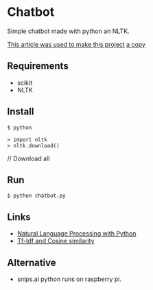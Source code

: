# Chatbot

Simple chatbot made with python an NLTK.

[This article was used to make this project](https://medium.com/analytics-vidhya/building-a-simple-chatbot-in-python-using-nltk-7c8c8215ac6e)
[a copy](https://medium.com/@ritidass29/create-your-chatbot-using-python-nltk-88809fa621d1)


## Requirements

- scikit
- NLTK

## Install 

    $ python 

    > import nltk
    > nltk.download()

// Download all

## Run

    $ python chatbot.py 

## Links

- [Natural Language Processing with Python](http://www.nltk.org/book/)
- [Tf-Idf and Cosine similarity](https://janav.wordpress.com/2013/10/27/tf-idf-and-cosine-similarity/)

## Alternative

- snips.ai python runs on raspberry pi.
